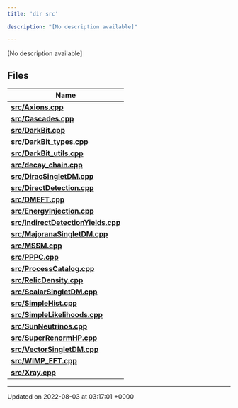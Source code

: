 ```yaml
---
title: 'dir src'

description: "[No description available]"

---
```







[No description available]

## Files

| Name           |
| -------------- |
| **[src/Axions.cpp](/documentation/code/main/files/axions_8cpp/#file-axions.cpp)**  |
| **[src/Cascades.cpp](/documentation/code/main/files/cascades_8cpp/#file-cascades.cpp)**  |
| **[src/DarkBit.cpp](/documentation/code/main/files/darkbit_8cpp/#file-darkbit.cpp)**  |
| **[src/DarkBit_types.cpp](/documentation/code/main/files/darkbit__types_8cpp/#file-darkbit-types.cpp)**  |
| **[src/DarkBit_utils.cpp](/documentation/code/main/files/darkbit__utils_8cpp/#file-darkbit-utils.cpp)**  |
| **[src/decay_chain.cpp](/documentation/code/main/files/decay__chain_8cpp/#file-decay-chain.cpp)**  |
| **[src/DiracSingletDM.cpp](/documentation/code/main/files/diracsingletdm_8cpp/#file-diracsingletdm.cpp)**  |
| **[src/DirectDetection.cpp](/documentation/code/main/files/directdetection_8cpp/#file-directdetection.cpp)**  |
| **[src/DMEFT.cpp](/documentation/code/main/files/dmeft_8cpp/#file-dmeft.cpp)**  |
| **[src/EnergyInjection.cpp](/documentation/code/main/files/energyinjection_8cpp/#file-energyinjection.cpp)**  |
| **[src/IndirectDetectionYields.cpp](/documentation/code/main/files/indirectdetectionyields_8cpp/#file-indirectdetectionyields.cpp)**  |
| **[src/MajoranaSingletDM.cpp](/documentation/code/main/files/majoranasingletdm_8cpp/#file-majoranasingletdm.cpp)**  |
| **[src/MSSM.cpp](/documentation/code/main/files/mssm_8cpp/#file-mssm.cpp)**  |
| **[src/PPPC.cpp](/documentation/code/main/files/pppc_8cpp/#file-pppc.cpp)**  |
| **[src/ProcessCatalog.cpp](/documentation/code/main/files/processcatalog_8cpp/#file-processcatalog.cpp)**  |
| **[src/RelicDensity.cpp](/documentation/code/main/files/relicdensity_8cpp/#file-relicdensity.cpp)**  |
| **[src/ScalarSingletDM.cpp](/documentation/code/main/files/scalarsingletdm_8cpp/#file-scalarsingletdm.cpp)**  |
| **[src/SimpleHist.cpp](/documentation/code/main/files/simplehist_8cpp/#file-simplehist.cpp)**  |
| **[src/SimpleLikelihoods.cpp](/documentation/code/main/files/simplelikelihoods_8cpp/#file-simplelikelihoods.cpp)**  |
| **[src/SunNeutrinos.cpp](/documentation/code/main/files/sunneutrinos_8cpp/#file-sunneutrinos.cpp)**  |
| **[src/SuperRenormHP.cpp](/documentation/code/main/files/superrenormhp_8cpp/#file-superrenormhp.cpp)**  |
| **[src/VectorSingletDM.cpp](/documentation/code/main/files/vectorsingletdm_8cpp/#file-vectorsingletdm.cpp)**  |
| **[src/WIMP_EFT.cpp](/documentation/code/main/files/wimp__eft_8cpp/#file-wimp-eft.cpp)**  |
| **[src/Xray.cpp](/documentation/code/main/files/xray_8cpp/#file-xray.cpp)**  |






-------------------------------

Updated on 2022-08-03 at 03:17:01 +0000
